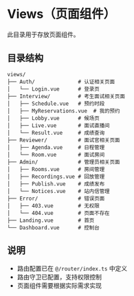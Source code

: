 # Views（页面组件）

此目录用于存放页面组件。

## 目录结构

```
views/
├── Auth/              # 认证相关页面
│   └── Login.vue      # 登录页
├── Interview/         # 考生面试相关页面
│   ├── Schedule.vue   # 预约时段
│   ├── MyReservations.vue  # 我的预约
│   ├── Lobby.vue      # 候场页
│   ├── Live.vue       # 面试直播间
│   └── Result.vue     # 成绩查询
├── Reviewer/          # 面试官相关页面
│   ├── Agenda.vue     # 日程管理
│   └── Room.vue       # 面试房间
├── Admin/             # 管理员相关页面
│   ├── Rooms.vue      # 房间管理
│   ├── Recordings.vue # 回放管理
│   ├── Publish.vue    # 成绩发布
│   └── Notices.vue    # 站内信管理
├── Error/             # 错误页面
│   ├── 403.vue        # 无权限
│   └── 404.vue        # 页面不存在
├── Landing.vue        # 首页
└── Dashboard.vue      # 控制台
```

## 说明

- 路由配置已在 `@/router/index.ts` 中定义
- 路由守卫已配置，支持权限控制
- 页面组件需要根据实际需求实现

